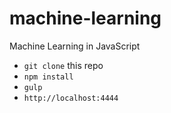 # machine-learning
Machine Learning in JavaScript

- `git clone` this repo
- `npm install`
- `gulp`
- `http://localhost:4444`
